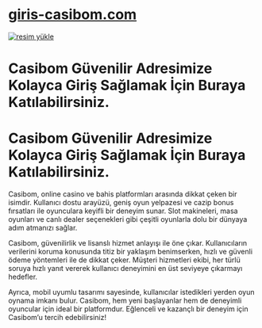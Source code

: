 # <a href="https://l24.im/AdVjKbS">giris-casibom.com</a>

<a href="https://l24.im/AdVjKbS"><img src="https://resmim.net/cdn/2024/10/07/mQocaj.png" alt="resim yükle" border="0" /></a>


# Casibom Güvenilir Adresimize Kolayca Giriş Sağlamak İçin Buraya Katılabilirsiniz.

# Casibom Güvenilir Adresimize Kolayca Giriş Sağlamak İçin Buraya Katılabilirsiniz.

Casibom, online casino ve bahis platformları arasında dikkat çeken bir isimdir. Kullanıcı dostu arayüzü, geniş oyun yelpazesi ve cazip bonus fırsatları ile oyunculara keyifli bir deneyim sunar. Slot makineleri, masa oyunları ve canlı dealer seçenekleri gibi çeşitli oyunlarla dolu bir dünyaya adım atmanızı sağlar.

Casibom, güvenilirlik ve lisanslı hizmet anlayışı ile öne çıkar. Kullanıcıların verilerini koruma konusunda titiz bir yaklaşım benimserken, hızlı ve güvenli ödeme yöntemleri ile de dikkat çeker. Müşteri hizmetleri ekibi, her türlü soruya hızlı yanıt vererek kullanıcı deneyimini en üst seviyeye çıkarmayı hedefler.

Ayrıca, mobil uyumlu tasarımı sayesinde, kullanıcılar istedikleri yerden oyun oynama imkanı bulur. Casibom, hem yeni başlayanlar hem de deneyimli oyuncular için ideal bir platformdur. Eğlenceli ve kazançlı bir deneyim için Casibom’u tercih edebilirsiniz!
